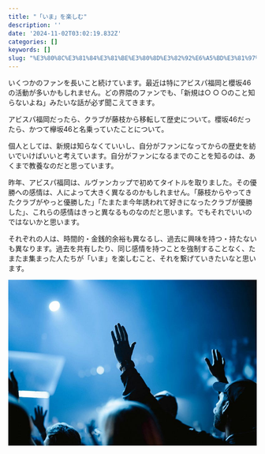 ```yaml
---
title: "「いま」を楽しむ"
description: ''
date: '2024-11-02T03:02:19.832Z'
categories: []
keywords: []
slug: "%E3%80%8C%E3%81%84%E3%81%BE%E3%80%8D%E3%82%92%E6%A5%BD%E3%81%97%E3%82%80"
---
```

いくつかのファンを長いこと続けています。最近は特にアビスパ福岡と櫻坂46の活動が多いかもしれません。どの界隈のファンでも、「新規は○ ○ ○のこと知らないよね」みたいな話が必ず聞こえてきます。

アビスパ福岡だったら、クラブが藤枝から移転して歴史について。櫻坂46だったら、かつて欅坂46と名乗っていたことについて。

個人としては、新規は知らなくていいし、自分がファンになってからの歴史を紡いでいけばいいと考えています。自分がファンになるまでのことを知るのは、あくまで教養なのだと思っています。

昨年、アビスパ福岡は、ルヴァンカップで初めてタイトルを取りました。その優勝への感情は、人によって大きく異なるのかもしれません。「藤枝からやってきたクラブがやっと優勝した」「たまたま今年誘われて好きになったクラブが優勝した」、これらの感情はきっと異なるものなのだと思います。でもそれでいいのではないかと思います。

それぞれの人は、時間的・金銭的余裕も異なるし、過去に興味を持つ・持たないも異なります。過去を共有したり、同じ感情を持つことを強制することなく、たまたま集まった人たちが「いま」を楽しむこと、それを繋げていきたいなと思います。

![](0__pZkpGCHLzt1a5lTY.jpg)
